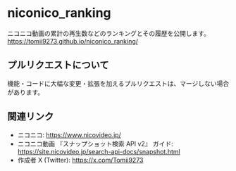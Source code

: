 # niconico_ranking

ニコニコ動画の累計の再生数などのランキングとその履歴を公開します。  
https://tomii9273.github.io/niconico_ranking/

## プルリクエストについて

機能・コードに大幅な変更・拡張を加えるプルリクエストは、マージしない場合があります。

## 関連リンク

- ニコニコ: https://www.nicovideo.jp/
- ニコニコ動画 『スナップショット検索 API v2』 ガイド: https://site.nicovideo.jp/search-api-docs/snapshot.html
- 作成者 X (Twitter): https://x.com/Tomii9273
